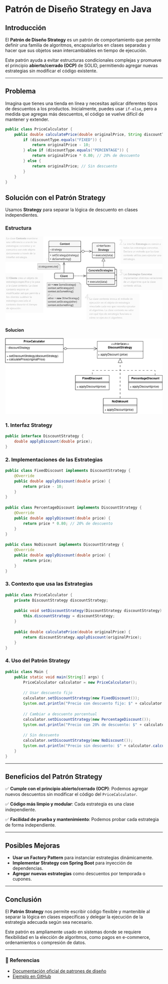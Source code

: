 # Patrón de Diseño Strategy en Java

## Introducción

El **Patrón de Diseño Strategy** es un patrón de comportamiento que permite definir una familia de algoritmos, encapsularlos en clases separadas y hacer que sus objetos sean intercambiables en tiempo de ejecución.

Este patrón ayuda a evitar estructuras condicionales complejas y promueve el principio **abierto/cerrado (OCP)** de SOLID, permitiendo agregar nuevas estrategias sin modificar el código existente.

---

## Problema

Imagina que tienes una tienda en línea y necesitas aplicar diferentes tipos de descuentos a los productos. Inicialmente, puedes usar `if-else`, pero a medida que agregas más descuentos, el código se vuelve difícil de mantener y extender.

```java
public class PriceCalculator {
    public double calculatePrice(double originalPrice, String discountType) {
        if (discountType.equals("FIXED")) {
            return originalPrice - 10;
        } else if (discountType.equals("PERCENTAGE")) {
            return originalPrice * 0.80; // 20% de descuento
        } else {
            return originalPrice; // Sin descuento
        }
    }
}
```

## Solución con el Patrón Strategy

Usamos **Strategy** para separar la lógica de descuento en clases independientes.

### Estructura
![Design Pattern Strategy Structure](/src/main/resources/img/design-pattern-strategy-structure.png)

#### Solucion
![Design Pattern Strategy](/src/main/resources/img/design-pattern-strategy.png)

### 1. **Interfaz Strategy**

```java
public interface DiscountStrategy {
    double applyDiscount(double price);
}
```

### 2. **Implementaciones de las Estrategias**

```java
public class FixedDiscount implements DiscountStrategy {
    @Override
    public double applyDiscount(double price) {
        return price - 10;
    }
}

public class PercentageDiscount implements DiscountStrategy {
    @Override
    public double applyDiscount(double price) {
        return price * 0.80; // 20% de descuento
    }
}

public class NoDiscount implements DiscountStrategy {
    @Override
    public double applyDiscount(double price) {
        return price;
    }
}
```

### 3. **Contexto que usa las Estrategias**

```java
public class PriceCalculator {
    private DiscountStrategy discountStrategy;

    public void setDiscountStrategy(DiscountStrategy discountStrategy) {
        this.discountStrategy = discountStrategy;
    }

    public double calculatePrice(double originalPrice) {
        return discountStrategy.applyDiscount(originalPrice);
    }
}
```

### 4. **Uso del Patrón Strategy**

```java
public class Main {
    public static void main(String[] args) {
        PriceCalculator calculator = new PriceCalculator();

        // Usar descuento fijo
        calculator.setDiscountStrategy(new FixedDiscount());
        System.out.println("Precio con descuento fijo: $" + calculator.calculatePrice(100));

        // Cambiar a descuento porcentual
        calculator.setDiscountStrategy(new PercentageDiscount());
        System.out.println("Precio con 20% de descuento: $" + calculator.calculatePrice(100));

        // Sin descuento
        calculator.setDiscountStrategy(new NoDiscount());
        System.out.println("Precio sin descuento: $" + calculator.calculatePrice(100));
    }
}
```

---

## Beneficios del Patrón Strategy

✅ **Cumple con el principio abierto/cerrado (OCP)**: Podemos agregar nuevos descuentos sin modificar el código del `PriceCalculator`.

✅ **Código más limpio y modular**: Cada estrategia es una clase independiente.

✅ **Facilidad de prueba y mantenimiento**: Podemos probar cada estrategia de forma independiente.

---

## Posibles Mejoras

- **Usar un Factory Pattern** para instanciar estrategias dinámicamente.
- **Implementar Strategy con Spring Boot** para inyección de dependencias.
- **Agregar nuevas estrategias** como descuentos por temporada o cupones.

---

## Conclusión

El **Patrón Strategy** nos permite escribir código flexible y mantenible al separar la lógica en clases específicas y delegar la ejecución de la estrategia adecuada según sea necesario.

Este patrón es ampliamente usado en sistemas donde se requiere flexibilidad en la elección de algoritmos, como pagos en e-commerce, ordenamientos o compresión de datos.

---

### 📌 **Referencias**

- [Documentación oficial de patrones de diseño](https://refactoring.guru/es/design-patterns/strategy)
- [Ejemplo en GitHub](https://github.com/borispacex/design-pattern-strategy)
